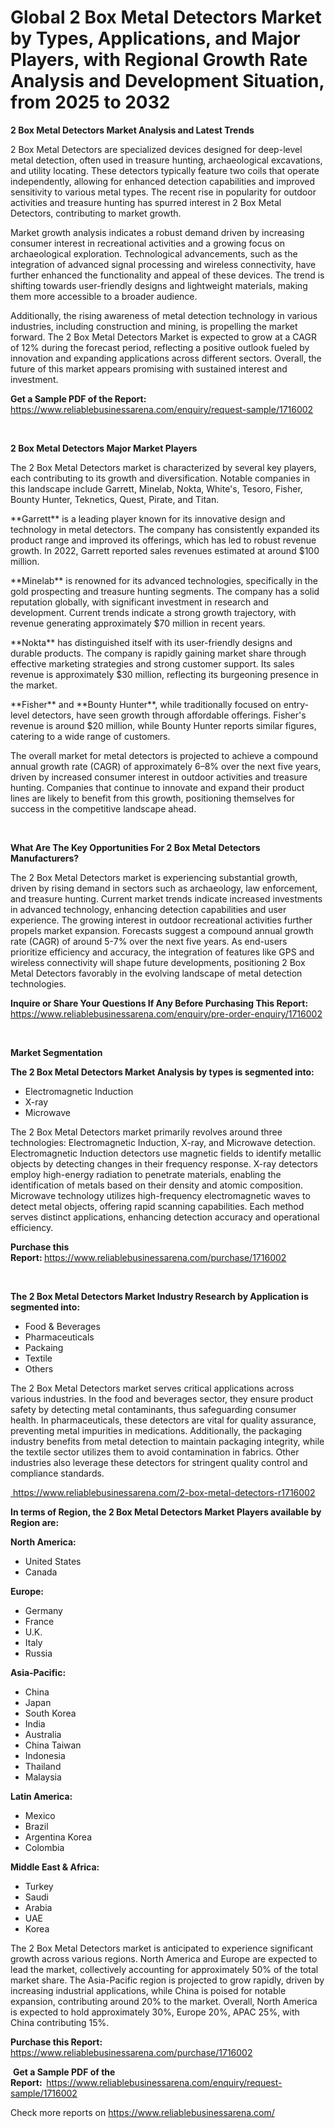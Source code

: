 <p><h1>Global 2 Box Metal Detectors Market by Types, Applications, and Major Players, with Regional Growth Rate Analysis and Development Situation, from 2025 to 2032</h1></p><p><strong>2 Box Metal Detectors Market Analysis and Latest Trends</strong></p>
<p><p>2 Box Metal Detectors are specialized devices designed for deep-level metal detection, often used in treasure hunting, archaeological excavations, and utility locating. These detectors typically feature two coils that operate independently, allowing for enhanced detection capabilities and improved sensitivity to various metal types. The recent rise in popularity for outdoor activities and treasure hunting has spurred interest in 2 Box Metal Detectors, contributing to market growth.</p><p>Market growth analysis indicates a robust demand driven by increasing consumer interest in recreational activities and a growing focus on archaeological exploration. Technological advancements, such as the integration of advanced signal processing and wireless connectivity, have further enhanced the functionality and appeal of these devices. The trend is shifting towards user-friendly designs and lightweight materials, making them more accessible to a broader audience.</p><p>Additionally, the rising awareness of metal detection technology in various industries, including construction and mining, is propelling the market forward. The 2 Box Metal Detectors Market is expected to grow at a CAGR of 12% during the forecast period, reflecting a positive outlook fueled by innovation and expanding applications across different sectors. Overall, the future of this market appears promising with sustained interest and investment.</p></p>
<p><strong>Get a Sample PDF of the Report:&nbsp;</strong> <a href="https://www.reliablebusinessarena.com/enquiry/request-sample/1716002?utm_campaign=2634&utm_medium=2&utm_source=Github&utm_content=ia&utm_term=28022025&utm_id=2-box-metal-detectors">https://www.reliablebusinessarena.com/enquiry/request-sample/1716002</a></p>
<p>&nbsp;</p>
<p><strong>2 Box Metal Detectors Major Market Players</strong></p>
<p><p>The 2 Box Metal Detectors market is characterized by several key players, each contributing to its growth and diversification. Notable companies in this landscape include Garrett, Minelab, Nokta, White's, Tesoro, Fisher, Bounty Hunter, Teknetics, Quest, Pirate, and Titan.</p><p>**Garrett** is a leading player known for its innovative design and technology in metal detectors. The company has consistently expanded its product range and improved its offerings, which has led to robust revenue growth. In 2022, Garrett reported sales revenues estimated at around $100 million.</p><p>**Minelab** is renowned for its advanced technologies, specifically in the gold prospecting and treasure hunting segments. The company has a solid reputation globally, with significant investment in research and development. Current trends indicate a strong growth trajectory, with revenue generating approximately $70 million in recent years.</p><p>**Nokta** has distinguished itself with its user-friendly designs and durable products. The company is rapidly gaining market share through effective marketing strategies and strong customer support. Its sales revenue is approximately $30 million, reflecting its burgeoning presence in the market. </p><p>**Fisher** and **Bounty Hunter**, while traditionally focused on entry-level detectors, have seen growth through affordable offerings. Fisher's revenue is around $20 million, while Bounty Hunter reports similar figures, catering to a wide range of customers.</p><p>The overall market for metal detectors is projected to achieve a compound annual growth rate (CAGR) of approximately 6–8% over the next five years, driven by increased consumer interest in outdoor activities and treasure hunting. Companies that continue to innovate and expand their product lines are likely to benefit from this growth, positioning themselves for success in the competitive landscape ahead.</p></p>
<p>&nbsp;</p>
<p><strong>What Are The Key Opportunities For 2 Box Metal Detectors Manufacturers?</strong></p>
<p><p>The 2 Box Metal Detectors market is experiencing substantial growth, driven by rising demand in sectors such as archaeology, law enforcement, and treasure hunting. Current market trends indicate increased investments in advanced technology, enhancing detection capabilities and user experience. The growing interest in outdoor recreational activities further propels market expansion. Forecasts suggest a compound annual growth rate (CAGR) of around 5-7% over the next five years. As end-users prioritize efficiency and accuracy, the integration of features like GPS and wireless connectivity will shape future developments, positioning 2 Box Metal Detectors favorably in the evolving landscape of metal detection technologies.</p></p>
<p><strong>Inquire or Share Your Questions If Any Before Purchasing This Report:</strong> <a href="https://www.reliablebusinessarena.com/enquiry/pre-order-enquiry/1716002?utm_campaign=2634&utm_medium=2&utm_source=Github&utm_content=ia&utm_term=28022025&utm_id=2-box-metal-detectors">https://www.reliablebusinessarena.com/enquiry/pre-order-enquiry/1716002</a></p>
<p>&nbsp;</p>
<p><strong>Market Segmentation</strong></p>
<p><strong>The 2 Box Metal Detectors Market Analysis by types is segmented into:</strong></p>
<p><ul><li>Electromagnetic Induction</li><li>X-ray</li><li>Microwave</li></ul></p>
<p><p>The 2 Box Metal Detectors market primarily revolves around three technologies: Electromagnetic Induction, X-ray, and Microwave detection. Electromagnetic Induction detectors use magnetic fields to identify metallic objects by detecting changes in their frequency response. X-ray detectors employ high-energy radiation to penetrate materials, enabling the identification of metals based on their density and atomic composition. Microwave technology utilizes high-frequency electromagnetic waves to detect metal objects, offering rapid scanning capabilities. Each method serves distinct applications, enhancing detection accuracy and operational efficiency.</p></p>
<p><strong>Purchase this Report:&nbsp;</strong><a href="https://www.reliablebusinessarena.com/purchase/1716002?utm_campaign=2634&utm_medium=2&utm_source=Github&utm_content=ia&utm_term=28022025&utm_id=2-box-metal-detectors">https://www.reliablebusinessarena.com/purchase/1716002</a></p>
<p>&nbsp;</p>
<p><strong>The 2 Box Metal Detectors Market Industry Research by Application is segmented into:</strong></p>
<p><ul><li>Food & Beverages</li><li>Pharmaceuticals</li><li>Packaing</li><li>Textile</li><li>Others</li></ul></p>
<p><p>The 2 Box Metal Detectors market serves critical applications across various industries. In the food and beverages sector, they ensure product safety by detecting metal contaminants, thus safeguarding consumer health. In pharmaceuticals, these detectors are vital for quality assurance, preventing metal impurities in medications. Additionally, the packaging industry benefits from metal detection to maintain packaging integrity, while the textile sector utilizes them to avoid contamination in fabrics. Other industries also leverage these detectors for stringent quality control and compliance standards.</p></p>
<p><a href="https://www.reliablebusinessarena.com/2-box-metal-detectors-r1716002?utm_campaign=2634&utm_medium=2&utm_source=Github&utm_content=ia&utm_term=28022025&utm_id=2-box-metal-detectors">&nbsp;https://www.reliablebusinessarena.com/2-box-metal-detectors-r1716002</a></p>
<p><strong>In terms of Region, the 2 Box Metal Detectors Market Players available by Region are:</strong></p>
<p>
    <p> <strong> North America: </strong>
        <ul>
            <li>United States</li>
            <li>Canada</li>
        </ul>
        </p> 
    <p> <strong> Europe: </strong>
        <ul>
            <li>Germany</li>
            <li>France</li>
            <li>U.K.</li>
            <li>Italy</li>
            <li>Russia</li>
        </ul>
        </p> 
    <p> <strong> Asia-Pacific: </strong>
        <ul>
            <li>China</li>
            <li>Japan</li>
            <li>South Korea</li>
            <li>India</li>
            <li>Australia</li>
            <li>China Taiwan</li>
            <li>Indonesia</li>
            <li>Thailand</li>
            <li>Malaysia</li>
        </ul>
        </p> 
    <p> <strong> Latin America: </strong>
        <ul>
            <li>Mexico</li>
            <li>Brazil</li>
            <li>Argentina Korea</li>
            <li>Colombia</li>
        </ul>
        </p> 
    <p> <strong> Middle East & Africa: </strong>
        <ul>
            <li>Turkey</li>
            <li>Saudi</li>
            <li>Arabia</li>
            <li>UAE</li>
            <li>Korea</li>
        </ul>
    </p>
    </p>
<p><p>The 2 Box Metal Detectors market is anticipated to experience significant growth across various regions. North America and Europe are expected to lead the market, collectively accounting for approximately 50% of the total market share. The Asia-Pacific region is projected to grow rapidly, driven by increasing industrial applications, while China is poised for notable expansion, contributing around 20% to the market. Overall, North America is expected to hold approximately 30%, Europe 20%, APAC 25%, with China contributing 15%.</p></p>
<p><strong>Purchase this Report: </strong><a href="https://www.reliablebusinessarena.com/purchase/1716002?utm_campaign=2634&utm_medium=2&utm_source=Github&utm_content=ia&utm_term=28022025&utm_id=2-box-metal-detectors">https://www.reliablebusinessarena.com/purchase/1716002</a></p>
<p>&nbsp;<strong>Get a Sample PDF of the Report:&nbsp;&nbsp;</strong><a href="https://www.reliablebusinessarena.com/enquiry/request-sample/1716002?utm_campaign=2634&utm_medium=2&utm_source=Github&utm_content=ia&utm_term=28022025&utm_id=2-box-metal-detectors">https://www.reliablebusinessarena.com/enquiry/request-sample/1716002</a></p>
<p><strong></strong></p>
<p>Check more reports on <a href="https://www.reliablebusinessarena.com/?utm_campaign=2634&utm_medium=2&utm_source=Github&utm_content=ia&utm_term=28022025&utm_id=2-box-metal-detectors">https://www.reliablebusinessarena.com/</a></p>